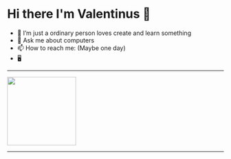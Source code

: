 # Hi there I'm Valentinus 👋 

- 🔭 I’m just a ordinary person loves create and learn something
- 💬 Ask me about computers 
- 📫 How to reach me: (Maybe one day)
- 🖥️


---------------------------------------------------------------------------------
<p>  
<img height="160em" src="https://github-readme-stats.vercel.app/api?username=vallentinus&show_icons=true&theme=onedark&hide_border=true¾" />
</p>

---------------------------------------------------------------------------------------
